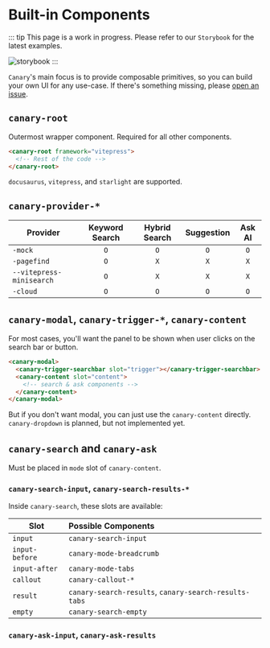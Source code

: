 # Built-in Components

::: tip
This page is a work in progress.
Please refer to our `Storybook` for the latest examples.

![storybook](https://raw.githubusercontent.com/storybooks/brand/master/badge/badge-storybook.svg)
:::

`Canary`'s main focus is to provide composable primitives, so you can build your own UI for any use-case.
If there's something missing, please [open an issue](https://github.com/fastrepl/canary/issues/new).

## `canary-root`

Outermost wrapper component. Required for all other components.

```html
<canary-root framework="vitepress">
  <!-- Rest of the code -->
</canary-root>
```

`docusaurus`, `vitepress`, and `starlight` are supported.

## `canary-provider-*`

| Provider                 | Keyword Search | Hybrid Search | Suggestion | Ask AI |
| ------------------------ | :------------: | :-----------: | :--------: | :----: |
| `-mock`                  |      `O`       |      `O`      |    `O`     |  `O`   |
| `-pagefind`              |      `O`       |      `X`      |    `X`     |  `X`   |
| `--vitepress-minisearch` |      `O`       |      `X`      |    `X`     |  `X`   |
| `-cloud`                 |      `O`       |      `O`      |    `O`     |  `O`   |

## `canary-modal`, `canary-trigger-*`, `canary-content`

For most cases, you'll want the panel to be shown when user clicks on the search bar or button.

```html
<canary-modal>
  <canary-trigger-searchbar slot="trigger"></canary-trigger-searchbar>
  <canary-content slot="content">
    <!-- search & ask components -->
  </canary-content>
</canary-modal>
```

But if you don't want modal, you can just use the `canary-content` directly. `canary-dropdown` is planned, but not implemented yet.

## `canary-search` and `canary-ask`

Must be placed in `mode` slot of `canary-content`.

### `canary-search-input`, `canary-search-results-*`

Inside `canary-search`, these slots are available:

| Slot           | Possible Components                                   |
| -------------- | :---------------------------------------------------- |
| `input`        | `canary-search-input`                                 |
| `input-before` | `canary-mode-breadcrumb`                              |
| `input-after`  | `canary-mode-tabs`                                    |
| `callout`      | `canary-callout-*`                                    |
| `result`       | `canary-search-results`, `canary-search-results-tabs` |
| `empty`        | `canary-search-empty`                                 |

### `canary-ask-input`, `canary-ask-results`
